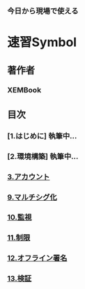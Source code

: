 
### 今日から現場で使える
# 速習Symbol
## 著作者
### XEMBook
## 目次
### [1.はじめに] 執筆中...
### [2.環境構築] 執筆中...
### [3.アカウント](https://github.com/xembook/quick_learning_symbol/blob/main/03_account.md)
### [9.マルチシグ化](./09_multisig.md)
### [10.監視](https://github.com/xembook/quick_learning_symbol/blob/main/10_observer.md)
### [11.制限](https://github.com/xembook/quick_learning_symbol/blob/main/11_restriction.md)
### [12.オフライン署名](https://github.com/xembook/quick_learning_symbol/blob/main/12_offline_signature.md)
### [13.検証](https://github.com/xembook/quick_learning_symbol/blob/main/13_verify.md)
